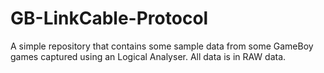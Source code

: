 # GB-LinkCable-Protocol
A simple repository that contains some sample data from some GameBoy games captured using an Logical Analyser.
All data is in RAW data.
